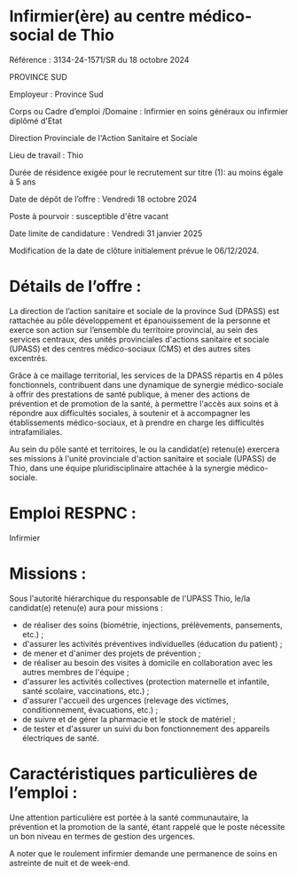 # Infirmier(ère) au centre médico-social de Thio

Référence : 3134-24-1571/SR du 18 octobre 2024

PROVINCE SUD

Employeur : Province Sud

Corps ou Cadre d’emploi /Domaine : Infirmier en soins généraux ou infirmier diplômé d'Etat

Direction Provinciale de l'Action Sanitaire et Sociale

Lieu de travail : Thio

Durée de résidence exigée pour le recrutement sur titre (1): au moins égale à 5 ans

Date de dépôt de l’offre : Vendredi 18 octobre 2024

Poste à pourvoir : susceptible d'être vacant

Date limite de candidature : Vendredi 31 janvier 2025

Modification de la date de clôture initialement prévue le 06/12/2024.

# Détails de l’offre :

La direction de l’action sanitaire et sociale de la province Sud (DPASS) est rattachée au pôle développement et épanouissement de la personne et exerce son action sur l’ensemble du territoire provincial, au sein des services centraux, des unités provinciales d'actions sanitaire et sociale (UPASS) et des centres médico-sociaux (CMS) et des autres sites excentrés.

Grâce à ce maillage territorial, les services de la DPASS répartis en 4 pôles fonctionnels, contribuent dans une dynamique de synergie médico-sociale à offrir des prestations de santé publique, à mener des actions de prévention et de promotion de la santé, à permettre l'accès aux soins et à répondre aux difficultés sociales, à soutenir et à accompagner les établissements médico-sociaux, et à prendre en charge les difficultés intrafamiliales.

Au sein du pôle santé et territoires, le ou la candidat(e) retenu(e) exercera ses missions à l'unité provinciale d'action sanitaire et sociale (UPASS) de Thio, dans une équipe pluridisciplinaire attachée à la synergie médico-sociale.

# Emploi RESPNC :

Infirmier

# Missions :

Sous l'autorité hiérarchique du responsable de l'UPASS Thio, le/la candidat(e) retenu(e) aura pour missions :

- de réaliser des soins (biométrie, injections, prélèvements, pansements, etc.) ;
- d'assurer les activités préventives individuelles (éducation du patient) ;
- de mener et d'animer des projets de prévention ;
- de réaliser au besoin des visites à domicile en collaboration avec les autres membres de l'équipe ;
- d'assurer les activités collectives (protection maternelle et infantile, santé scolaire, vaccinations, etc.) ;
- d'assurer l'accueil des urgences (relevage des victimes, conditionnement, évacuations, etc.) ;
- de suivre et de gérer la pharmacie et le stock de matériel ;
- de tester et d'assurer un suivi du bon fonctionnement des appareils électriques de santé.

# Caractéristiques particulières de l’emploi :

Une attention particulière est portée à la santé communautaire, la prévention et la promotion de la santé, étant rappelé que le poste nécessite un bon niveau en termes de gestion des urgences.

A noter que le roulement infirmier demande une permanence de soins en astreinte de nuit et de week-end.
